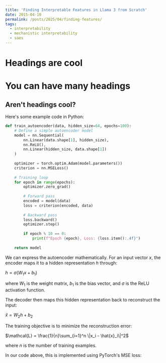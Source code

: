 ```yaml
---
title: 'Finding Interpretable Features in Llama 3 from Scratch'
date: 2015-04-10
permalink: /posts/2025/04/finding-features/
tags:
  - interpretability
  - mechanistic interpretability
  - saes
---
```


Headings are cool
======

You can have many headings
======

Aren't headings cool?
------

<script type="text/javascript" async
    src="https://cdnjs.cloudflare.com/ajax/libs/mathjax/2.7.7/MathJax.js?config=TeX-MML-AM_CHTML">
</script>

Here's some example code in Python:
```python
def train_autoencoder(data, hidden_size=64, epochs=100):
    # Define a simple autoencoder model
    model = nn.Sequential(
        nn.Linear(data.shape[1], hidden_size),
        nn.ReLU(),
        nn.Linear(hidden_size, data.shape[1])
    )
    
    optimizer = torch.optim.Adam(model.parameters())
    criterion = nn.MSELoss()
    
    # Training loop
    for epoch in range(epochs):
        optimizer.zero_grad()
        
        # Forward pass
        encoded = model(data)
        loss = criterion(encoded, data)
        
        # Backward pass
        loss.backward()
        optimizer.step()
        
        if epoch % 10 == 0:
            print(f"Epoch {epoch}, Loss: {loss.item():.4f}")
            
    return model
```


We can express the autoencoder mathematically. For an input vector $x$, the encoder maps it to a hidden representation $h$ through:

$h = \sigma(W_1x + b_1)$

where $W_1$ is the weight matrix, $b_1$ is the bias vector, and $\sigma$ is the ReLU activation function.

The decoder then maps this hidden representation back to reconstruct the input:

$\hat{x} = W_2h + b_2$

The training objective is to minimize the reconstruction error:

$\mathcal{L} = \frac{1}{n}\sum_{i=1}^n \|x_i - \hat{x}_i\|^2$

where $n$ is the number of training examples.

In our code above, this is implemented using PyTorch's MSE loss:


